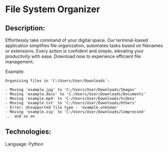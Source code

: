 # File System Organizer

## Description: 
Effortlessly take command of your digital space. Our terminal-based application simplifies file organization, automates tasks based on filenames or extensions. Every action is confident and simple, elevating your productivity with ease. Download now to experience efficient file management.

Example: 

```
Organizing files in 'C:/Users/User/Downloads':

- Moving 'example.jpg' to 'C:/Users/User/Downloads/Images'
- Moving 'example.docx' to 'C:/Users/User/Downloads/Documents'
- Moving 'example.mp4' to 'C:/Users/User/Downloads/Videos'
- Moving 'example.txt' to 'C:/Users/User/Downloads/Others'
- Error: Unsupported file type - 'example.unknown'
- Moving 'example.zip' to 'C:/Users/User/Downloads/Compressed'
... and so on
```

## Technologies:
Language: Python
